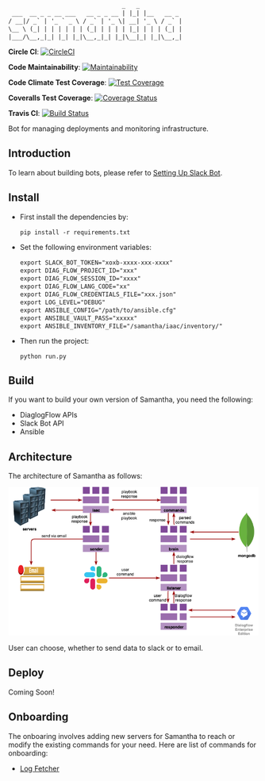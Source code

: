 ```
                                _   _
 ___  __ _ _ __ ___   __ _ _ __ | |_| |__   __ _
/ __|/ _` | '_ ` _ \ / _` | '_ \| __| '_ \ / _` |
\__ \ (_| | | | | | | (_| | | | | |_| | | | (_| |
|___/\__,_|_| |_| |_|\__,_|_| |_|\__|_| |_|\__,_|
```

**Circle CI**: [![CircleCI](https://circleci.com/gh/rajatguptarg/samantha.svg?style=svg)](https://circleci.com/gh/rajatguptarg/samantha)

**Code Maintainability**: [![Maintainability](https://api.codeclimate.com/v1/badges/ea81caf4826ebdc015f8/maintainability)](https://codeclimate.com/github/rajatguptarg/samantha/maintainability)

**Code Climate Test Coverage**: [![Test Coverage](https://api.codeclimate.com/v1/badges/ea81caf4826ebdc015f8/test_coverage)](https://codeclimate.com/github/rajatguptarg/samantha/test_coverage)

**Coveralls Test Coverage**: [![Coverage Status](https://coveralls.io/repos/github/rajatguptarg/samantha/badge.svg?branch=master)](https://coveralls.io/github/rajatguptarg/samantha?branch=master)

**Travis CI**: [![Build Status](https://travis-ci.org/rajatguptarg/samantha.svg?branch=master)](https://travis-ci.org/rajatguptarg/samantha)



Bot for managing deployments and monitoring infrastructure.


## Introduction

To learn about building bots, please refer to [Setting Up Slack Bot](/docs/tutorial/README.md).

## Install

* First install the dependencies by:

    ```shell
    pip install -r requirements.txt
    ```

* Set the following environment variables:

    ```shell
    export SLACK_BOT_TOKEN="xoxb-xxxx-xxx-xxxx"
    export DIAG_FLOW_PROJECT_ID="xxx"
    export DIAG_FLOW_SESSION_ID="xxxx"
    export DIAG_FLOW_LANG_CODE="xx"
    export DIAG_FLOW_CREDENTIALS_FILE="xxx.json"
    export LOG_LEVEL="DEBUG"
    export ANSIBLE_CONFIG="/path/to/ansible.cfg"
    export ANSIBLE_VAULT_PASS="xxxxx"
    export ANSIBLE_INVENTORY_FILE="/samantha/iaac/inventory/"
    ```

* Then run the project:

    ```shell
    python run.py
    ```

    

## Build

If you want to build your own version of Samantha, you need the following:

* DiaglogFlow APIs
* Slack Bot API
* Ansible

## Architecture

The architecture of Samantha as follows:



![alt-text](docs/samantha.png)

User can choose, whether to send data to slack or to email.

## Deploy

Coming Soon!


## Onboarding

The onboaring involves adding new servers for Samantha to reach or modify the existing commands for your need. Here are list of commands for onboarding:

* [Log Fetcher](docs/onboarding/log-fetcher.md)

